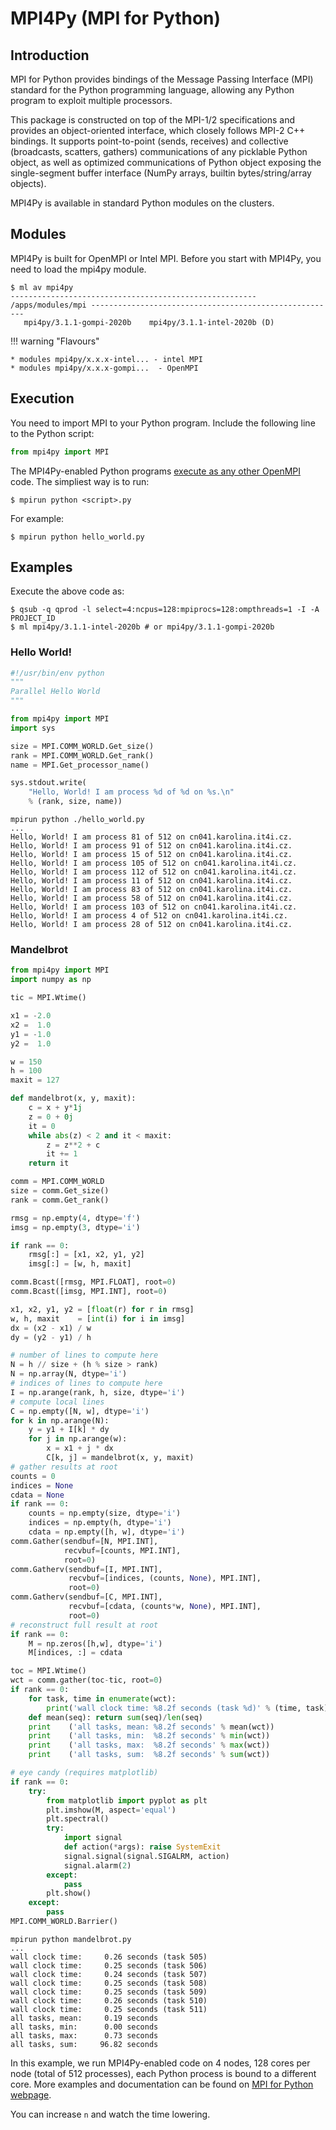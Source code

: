 # MPI4Py (MPI for Python)

## Introduction

MPI for Python provides bindings of the Message Passing Interface (MPI) standard for the Python programming language, allowing any Python program to exploit multiple processors.

This package is constructed on top of the MPI-1/2 specifications and provides an object-oriented interface, which closely follows MPI-2 C++ bindings. It supports point-to-point (sends, receives) and collective (broadcasts, scatters, gathers) communications of any picklable Python object, as well as optimized communications of Python object exposing the single-segment buffer interface (NumPy arrays, builtin bytes/string/array objects).

MPI4Py is available in standard Python modules on the clusters.

## Modules

MPI4Py is built for OpenMPI or Intel MPI. Before you start with MPI4Py, you need to load the mpi4py module.

```console
$ ml av mpi4py
------------------------------------------------------- /apps/modules/mpi -------------------------------------------------------
   mpi4py/3.1.1-gompi-2020b    mpi4py/3.1.1-intel-2020b (D)
```

!!! warning "Flavours"

    * modules mpi4py/x.x.x-intel... - intel MPI
    * modules mpi4py/x.x.x-gompi...  - OpenMPI

## Execution

You need to import MPI to your Python program. Include the following line to the Python script:

```python
from mpi4py import MPI
```

The MPI4Py-enabled Python programs [execute as any other OpenMPI][1] code. The simpliest way is to run:

```console
$ mpirun python <script>.py
```

For example:

```console
$ mpirun python hello_world.py
```

## Examples

Execute the above code as:

```console
$ qsub -q qprod -l select=4:ncpus=128:mpiprocs=128:ompthreads=1 -I -A PROJECT_ID
$ ml mpi4py/3.1.1-intel-2020b # or mpi4py/3.1.1-gompi-2020b
```

### Hello World!

```python
#!/usr/bin/env python
"""
Parallel Hello World
"""

from mpi4py import MPI
import sys

size = MPI.COMM_WORLD.Get_size()
rank = MPI.COMM_WORLD.Get_rank()
name = MPI.Get_processor_name()

sys.stdout.write(
    "Hello, World! I am process %d of %d on %s.\n"
    % (rank, size, name))
```

```console
mpirun python ./hello_world.py
...
Hello, World! I am process 81 of 512 on cn041.karolina.it4i.cz.
Hello, World! I am process 91 of 512 on cn041.karolina.it4i.cz.
Hello, World! I am process 15 of 512 on cn041.karolina.it4i.cz.
Hello, World! I am process 105 of 512 on cn041.karolina.it4i.cz.
Hello, World! I am process 112 of 512 on cn041.karolina.it4i.cz.
Hello, World! I am process 11 of 512 on cn041.karolina.it4i.cz.
Hello, World! I am process 83 of 512 on cn041.karolina.it4i.cz.
Hello, World! I am process 58 of 512 on cn041.karolina.it4i.cz.
Hello, World! I am process 103 of 512 on cn041.karolina.it4i.cz.
Hello, World! I am process 4 of 512 on cn041.karolina.it4i.cz.
Hello, World! I am process 28 of 512 on cn041.karolina.it4i.cz.
```

### Mandelbrot

```python
from mpi4py import MPI
import numpy as np

tic = MPI.Wtime()

x1 = -2.0
x2 =  1.0
y1 = -1.0
y2 =  1.0

w = 150
h = 100
maxit = 127

def mandelbrot(x, y, maxit):
    c = x + y*1j
    z = 0 + 0j
    it = 0
    while abs(z) < 2 and it < maxit:
        z = z**2 + c
        it += 1
    return it

comm = MPI.COMM_WORLD
size = comm.Get_size()
rank = comm.Get_rank()

rmsg = np.empty(4, dtype='f')
imsg = np.empty(3, dtype='i')

if rank == 0:
    rmsg[:] = [x1, x2, y1, y2]
    imsg[:] = [w, h, maxit]

comm.Bcast([rmsg, MPI.FLOAT], root=0)
comm.Bcast([imsg, MPI.INT], root=0)

x1, x2, y1, y2 = [float(r) for r in rmsg]
w, h, maxit    = [int(i) for i in imsg]
dx = (x2 - x1) / w
dy = (y2 - y1) / h

# number of lines to compute here
N = h // size + (h % size > rank)
N = np.array(N, dtype='i')
# indices of lines to compute here
I = np.arange(rank, h, size, dtype='i')
# compute local lines
C = np.empty([N, w], dtype='i')
for k in np.arange(N):
    y = y1 + I[k] * dy
    for j in np.arange(w):
        x = x1 + j * dx
        C[k, j] = mandelbrot(x, y, maxit)
# gather results at root
counts = 0
indices = None
cdata = None
if rank == 0:
    counts = np.empty(size, dtype='i')
    indices = np.empty(h, dtype='i')
    cdata = np.empty([h, w], dtype='i')
comm.Gather(sendbuf=[N, MPI.INT],
            recvbuf=[counts, MPI.INT],
            root=0)
comm.Gatherv(sendbuf=[I, MPI.INT],
             recvbuf=[indices, (counts, None), MPI.INT],
             root=0)
comm.Gatherv(sendbuf=[C, MPI.INT],
             recvbuf=[cdata, (counts*w, None), MPI.INT],
             root=0)
# reconstruct full result at root
if rank == 0:
    M = np.zeros([h,w], dtype='i')
    M[indices, :] = cdata

toc = MPI.Wtime()
wct = comm.gather(toc-tic, root=0)
if rank == 0:
    for task, time in enumerate(wct):
        print('wall clock time: %8.2f seconds (task %d)' % (time, task))
    def mean(seq): return sum(seq)/len(seq)
    print    ('all tasks, mean: %8.2f seconds' % mean(wct))
    print    ('all tasks, min:  %8.2f seconds' % min(wct))
    print    ('all tasks, max:  %8.2f seconds' % max(wct))
    print    ('all tasks, sum:  %8.2f seconds' % sum(wct))

# eye candy (requires matplotlib)
if rank == 0:
    try:
        from matplotlib import pyplot as plt
        plt.imshow(M, aspect='equal')
        plt.spectral()
        try:
            import signal
            def action(*args): raise SystemExit
            signal.signal(signal.SIGALRM, action)
            signal.alarm(2)
        except:
            pass
        plt.show()
    except:
        pass
MPI.COMM_WORLD.Barrier()
```

```console
mpirun python mandelbrot.py
...
wall clock time:     0.26 seconds (task 505)
wall clock time:     0.25 seconds (task 506)
wall clock time:     0.24 seconds (task 507)
wall clock time:     0.25 seconds (task 508)
wall clock time:     0.25 seconds (task 509)
wall clock time:     0.26 seconds (task 510)
wall clock time:     0.25 seconds (task 511)
all tasks, mean:     0.19 seconds
all tasks, min:      0.00 seconds
all tasks, max:      0.73 seconds
all tasks, sum:     96.82 seconds
```

In this example, we run MPI4Py-enabled code on 4 nodes, 128 cores per node (total of 512 processes), each Python process is bound to a different core. More examples and documentation can be found on [MPI for Python webpage][a].

You can increase `n` and watch the time lowering.

[1]: running_openmpi.md

[a]: https://pypi.python.org/pypi/mpi4py

